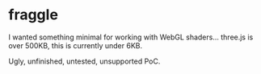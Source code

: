 # fraggle

I wanted something minimal for working with WebGL shaders... three.js is over 500KB, this is currently under 6KB.

Ugly, unfinished, untested, unsupported PoC.
